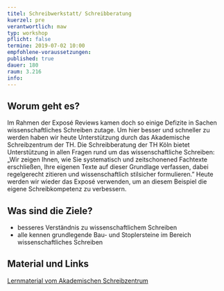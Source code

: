 ```yaml
---
titel: Schreibwerkstatt/ Schreibberatung
kuerzel: pre
verantwortlich: maw
typ: workshop
pflicht: false
termine: 2019-07-02 10:00
empfohlene-voraussetzungen: 
published: true
dauer: 180
raum: 3.216
info: 
---
```



## Worum geht es?

Im Rahmen der Exposé Reviews kamen doch so einige Defizite in Sachen wissenschaftliches Schreiben zutage. Um hier besser und schneller zu werden haben wir heute Unterstützung durch das Akademische Schreibzentrum der TH. Die Schreibberatung der TH Köln bietet Unterstützung in allen Fragen rund um das wissenschaftliche Schreiben: „Wir zeigen Ihnen, wie Sie systematisch und zeitschonened Fachtexte erschließen, Ihre eigenen Texte auf dieser Grundlage verfassen, dabei regelgerecht zitieren und wissenschaftlich stilsicher formulieren.” Heute werden wir wieder das Exposé verwenden, um an diesem Beispiel die eigene Schreibkompetenz zu verbessern.

## Was sind die Ziele?

- besseres Verständnis zu wissenschaftlichem Schreiben
- alle kennen grundlegende Bau- und Stoplersteine im Bereich wissenschaftliches Schreiben 


## Material und Links
[Lernmaterial vom Akademischen Schreibzentrum](https://ilias.th-koeln.de/ilias.php?ref_id=1248642&cmd=render&cmdClass=ilrepositorygui&cmdNode=u1&baseClass=ilRepositoryGUI)

